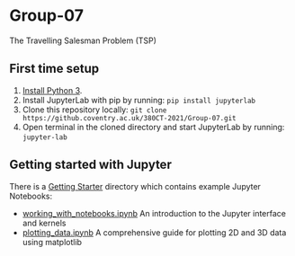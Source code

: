 # Group-07

The Travelling Salesman Problem (TSP)

## First time setup

1. [Install Python 3](https://www.python.org/downloads/).
1. Install JupyterLab with pip by running: `pip install jupyterlab`
1. Clone this repository locally: `git clone https://github.coventry.ac.uk/380CT-2021/Group-07.git`
1. Open terminal in the cloned directory and start JupyterLab by running: `jupyter-lab`

## Getting started with Jupyter

There is a [Getting Starter](/Getting-Started) directory which contains example Jupyter Notebooks:
- [working_with_notebooks.ipynb](/Getting-Started/working_with_notebooks.ipynb) An introduction to the Jupyter interface and kernels
- [plotting_data.ipynb](/Getting-Started/plotting_data.ipynb) A comprehensive guide for plotting 2D and 3D data using matplotlib